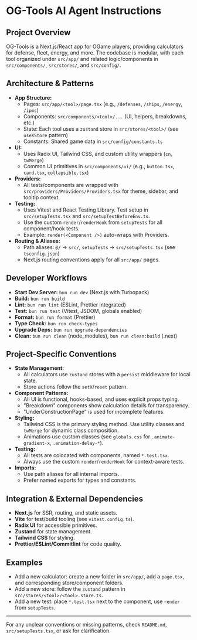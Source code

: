 # OG-Tools AI Agent Instructions

## Project Overview

OG-Tools is a Next.js/React app for OGame players, providing calculators for defense, fleet, energy, and more. The codebase is modular, with each tool organized under `src/app/` and related logic/components in `src/components/`, `src/stores/`, and `src/config/`.

## Architecture & Patterns

- **App Structure:**
  - Pages: `src/app/<tool>/page.tsx` (e.g., `/defenses`, `/ships`, `/energy`, `/ipms`)
  - Components: `src/components/<tool>/...` (UI, helpers, breakdowns, etc.)
  - State: Each tool uses a `zustand` store in `src/stores/<tool>/` (see `useXStore` pattern)
  - Constants: Shared game data in `src/config/constants.ts`
- **UI:**
  - Uses Radix UI, Tailwind CSS, and custom utility wrappers (`cn`, `twMerge`)
  - Common UI primitives in `src/components/ui/` (e.g., `button.tsx`, `card.tsx`, `collapsible.tsx`)
- **Providers:**
  - All tests/components are wrapped with `src/providers/Providers/Providers.tsx` for theme, sidebar, and tooltip context.
- **Testing:**
  - Uses Vitest and React Testing Library. Test setup in `src/setupTests.tsx` and `src/setupTestBeforeEnv.ts`.
  - Use the custom `render`/`renderHook` from `setupTests` for all component/hook tests.
  - Example: `render(<Component />)` auto-wraps with Providers.
- **Routing & Aliases:**
  - Path aliases: `@/` → `src/`, `setupTests` → `src/setupTests.tsx` (see `tsconfig.json`)
  - Next.js routing conventions apply for all `src/app/` pages.

## Developer Workflows

- **Start Dev Server:** `bun run dev` (Next.js with Turbopack)
- **Build:** `bun run build`
- **Lint:** `bun run lint` (ESLint, Prettier integrated)
- **Test:** `bun run test` (Vitest, JSDOM, globals enabled)
- **Format:** `bun run format` (Prettier)
- **Type Check:** `bun run check-types`
- **Upgrade Deps:** `bun run upgrade-dependencies`
- **Clean:** `bun run clean` (node_modules), `bun run clean:build` (.next)

## Project-Specific Conventions

- **State Management:**
  - All calculators use `zustand` stores with a `persist` middleware for local state.
  - Store actions follow the `setX`/`reset` pattern.
- **Component Patterns:**
  - All UI is functional, hooks-based, and uses explicit props typing.
  - "Breakdown" components show calculation details for transparency.
  - "UnderConstructionPage" is used for incomplete features.
- **Styling:**
  - Tailwind CSS is the primary styling method. Use utility classes and `twMerge` for dynamic class composition.
  - Animations use custom classes (see `globals.css` for `.animate-gradient-x`, `.animation-delay-*`).
- **Testing:**
  - All tests are colocated with components, named `*.test.tsx`.
  - Always use the custom `render`/`renderHook` for context-aware tests.
- **Imports:**
  - Use path aliases for all internal imports.
  - Prefer named exports for types and constants.

## Integration & External Dependencies

- **Next.js** for SSR, routing, and static assets.
- **Vite** for test/build tooling (see `vitest.config.ts`).
- **Radix UI** for accessible primitives.
- **Zustand** for state management.
- **Tailwind CSS** for styling.
- **Prettier/ESLint/Commitlint** for code quality.

## Examples

- Add a new calculator: create a new folder in `src/app/`, add a `page.tsx`, and corresponding store/component folders.
- Add a new store: follow the `zustand` pattern in `src/stores/<tool>/<tool>.store.ts`.
- Add a new test: place `*.test.tsx` next to the component, use `render` from `setupTests`.

---

For any unclear conventions or missing patterns, check `README.md`, `src/setupTests.tsx`, or ask for clarification.
